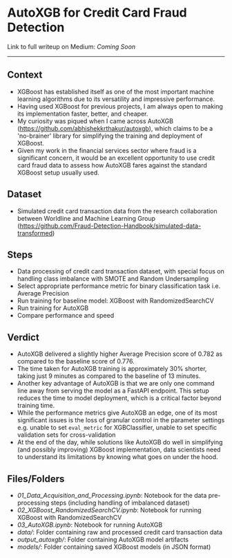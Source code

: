 # AutoXGB for Credit Card Fraud Detection

Link to full writeup on Medium: *Coming Soon*

___
## Context
- XGBoost has established itself as one of the most important machine learning algorithms due to its versatility and impressive performance. 
- Having used XGBoost for previous projects, I am always open to making its implementation faster, better, and cheaper. 
- My curiosity was piqued when I came across AutoXGB (https://github.com/abhishekkrthakur/autoxgb), which claims to be a 'no-brainer' library for simplifying the training and deployment of XGBoost. 
- Given my work in the financial services sector where fraud is a significant concern, it would be an excellent opportunity to use credit card fraud data to assess how AutoXGB fares against the standard XGBoost setup usually used.


## Dataset
- Simulated credit card transaction data from the research collaboration between Worldline and Machine Learning Group (https://github.com/Fraud-Detection-Handbook/simulated-data-transformed)


## Steps
- Data processing of credit card transaction dataset, with special focus on handling class imbalance with SMOTE and Random Undersampling
- Select appropriate performance metric for binary classification task i.e. Average Precision
- Run training for baseline model: XGBoost with RandomizedSearchCV
- Run training for AutoXGB 
- Compare performance and speed


## Verdict
- AutoXGB delivered a slightly higher Average Precision score of 0.782 as compared to the baseline score of 0.776.
- The time taken for AutoXGB training is approximately 30% shorter, taking just 9 minutes as compared to the baseline of 13 minutes.
- Another key advantage of AutoXGB is that we are only one command line away from serving the model as a FastAPI endpoint. This setup reduces the time to model deployment, which is a critical factor beyond training time.
- While the performance metrics give AutoXGB an edge, one of its most significant issues is the loss of granular control in the parameter settings e.g. unable to set `eval_metric` for XGBClassifier, unable to set specific validation sets for cross-validation
- At the end of the day, while solutions like AutoXGB do well in simplifying (and possibly improving) XGBoost implementation, data scientists need to understand its limitations by knowing what goes on under the hood.


## Files/Folders
- *01_Data_Acquisition_and_Processing.ipynb*: Notebook for the data pre-processing steps (including handling of imbalanced dataset)
- *02_XGBoost_RandomizedSearchCV.ipynb*: Notebook for running XGBoost with RandomizedSearchCV
- *03_AutoXGB.ipynb*: Notebook for running AutoXGB
- *data/*: Folder containing raw and processed credit card transaction data
- *output_autoxgb/*: Folder containing AutoXGB model artifacts
- *models/*: Folder containing saved XGBoost models (in JSON format)
